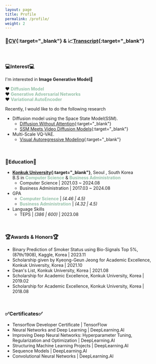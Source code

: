 ```yaml
---
layout: page
title: Profile
permalink: /profile/
weight: 2
---
```


### 📄[CV](../pdf/Kim_Yong_Jin_CV.pdf){:target="_blank"} & 📈[Transcript](../pdf/Yongjin_Kim_Transcript.pdf){:target="_blank"}  
  
<br>

### 💻Interest💻
I'm interested in **Image Generative Model**🤖  
  
❤️ <span style="color:#97C1A9"> **Diffusion Model** </span>  
❤️ <span style="color:#97C1A9"> **Generative Adversarial Networks** </span>  
❤️ <span style="color:#97C1A9"> **Variational AutoEncoder** </span>  
  
Recently, I would like to do the following research
* Diffusion model using the Space State Model(SSM).
    * [Diffusion Without Attention](https://arxiv.org/pdf/2311.18257.pdf){:target="_blank"}  
    * [SSM Meets Video Diffusion Models](https://arxiv.org/pdf/2403.07711.pdf){:target="_blank"}  
* Multi-Scale VQ-VAE.
    * [Visual Autoregressive Modeling](https://arxiv.org/pdf/2404.02905.pdf){:target="_blank"}  

<br>
  
### 📖Education📖
* **[Konkuk University](https://www.konkuk.ac.kr/){:target="_blank"}**, Seoul , South Korea  
    B.S in <span style="color:#97C1A9"> **Computer Science**   </span> & <span style="color:#97C1A9"> **Business Administration** </span> 
    * Computer Science \| 2021.03 ~ 2024.08  
    * Business Administration \| 2017.03 ~ 2024.08  
* GPA  
    * <span style="color:#97C1A9"> **Computer Science** </span> \| *(4.46 \| 4.5)*  
    * <span style="color:#97C1A9"> **Business Administration** </span> \| *(4.32 \| 4.5)*  
* Language Skills
    * TEPS \| *(386 \| 600)* \| 2023.08
  
<br>
  
### 🏆Awards & Honors🏆
* Binary Prediction of Smoker Status using Bio-Signals Top 5%, (87th/1908), Kaggle, Korea \| 2023.11
* Scholarship given by Kyeong-Geun Jeong for Academic Excellence, Konkuk University, Korea \| 2021.10
* Dean's List, Konkuk University, Korea  \| 2021.08
* Scholarship for Academic Excellence, Konkuk University, Korea \| 2019.02
* Scholarship for Academic Excellence, Konkuk University, Korea \| 2018.08
  
<br>
  
### ✅Certificates✅
* Tensorflow Developer Certificate \| TensorFlow
* Neural Networks and Deep Learning \| DeepLearning.AI
* Improving Deep Neural Networks: Hyperparameter Tuning, Regularization and Optimization \| DeepLearning.AI
* Structuring Machine Learning Projects \| DeepLearning.AI
* Sequence Models \| DeepLearning.AI
* Convolutional Neural Networks \| DeepLearning.AI